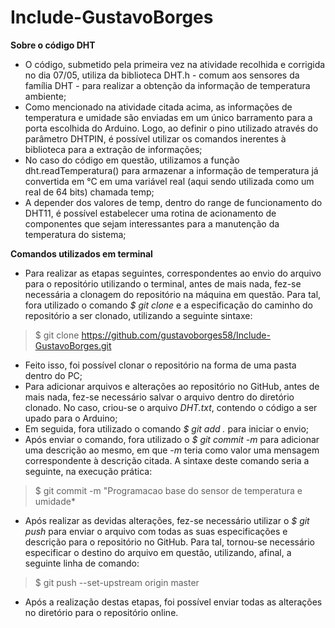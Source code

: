 # Include-GustavoBorges

**Sobre o código DHT**

* O código, submetido pela primeira vez na atividade recolhida e corrigida no dia 07/05, utiliza da biblioteca DHT.h - comum aos sensores da família DHT - para realizar a obtenção da informação de temperatura ambiente;
* Como mencionado na atividade citada acima, as informações de temperatura e umidade são enviadas em um único barramento para a porta escolhida do Arduino. Logo, ao definir o pino utilizado através do parâmetro DHTPIN, é possível utilizar os comandos inerentes à biblioteca para a extração de informações;
* No caso do código em questão, utilizamos a função dht.readTemperatura() para armazenar a informação de temperatura já convertida em °C em uma variável real (aqui sendo utilizada como um real de 64 bits) chamada temp;
* A depender dos valores de temp, dentro do range de funcionamento do DHT11, é possível estabelecer uma rotina de acionamento de componentes que sejam interessantes para a manutenção da temperatura do sistema;

**Comandos utilizados em terminal**

* Para realizar as etapas seguintes, correspondentes ao envio do arquivo para o repositório utilizando o terminal, antes de mais nada, fez-se necessária a clonagem do repositório na máquina em questão. Para tal, fora utilizado o comando *$ git clone* e a especificação do caminho do repositório a ser clonado, utilizando a seguinte sintaxe:

> $ git clone https://github.com/gustavoborges58/Include-GustavoBorges.git

* Feito isso, foi possível clonar o repositório na forma de uma pasta dentro do PC;
* Para adicionar arquivos e alterações ao repositório no GitHub, antes de mais nada, fez-se necessário salvar o arquivo dentro do diretório clonado. No caso, criou-se o arquivo *DHT.txt*, contendo o código a ser upado para o Arduino;
* Em seguida, fora utilizado o comando *$ git add .* para iniciar o envio;
* Após enviar o comando, fora utilizado o *$ git commit -m* para adicionar uma descrição ao mesmo, em que *-m* teria como valor uma mensagem correspondente à descrição citada. A sintaxe deste comando seria a seguinte, na execução prática:

> $ git commit -m "Programacao base do sensor de temperatura e umidade*

* Após realizar as devidas alterações, fez-se necessário utilizar o *$ git push* para enviar o arquivo com todas as suas especificações e descrição para o repositório no GitHub. Para tal, tornou-se necessário especificar o destino do arquivo em questão, utilizando, afinal, a seguinte linha de comando:

> $ git push --set-upstream origin master

* Após a realização destas etapas, foi possível enviar todas as alterações no diretório para o repositório online.
